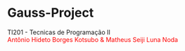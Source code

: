 # Gauss-Project
TI201 - Tecnicas de Programação II<br>
<span style="color:red">Antônio Hideto Borges Kotsubo & Matheus Seiji Luna Noda</span>
